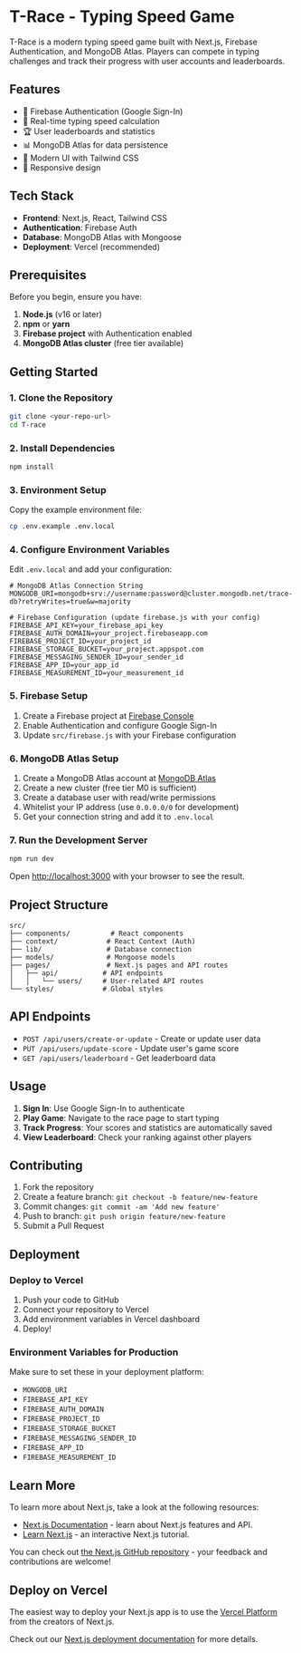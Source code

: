 # T-Race - Typing Speed Game

T-Race is a modern typing speed game built with Next.js, Firebase Authentication, and MongoDB Atlas. Players can compete in typing challenges and track their progress with user accounts and leaderboards.

## Features

- 🔐 Firebase Authentication (Google Sign-In)
- 🎯 Real-time typing speed calculation
- 🏆 User leaderboards and statistics
- 📊 MongoDB Atlas for data persistence
- 🎨 Modern UI with Tailwind CSS
- 📱 Responsive design

## Tech Stack

- **Frontend**: Next.js, React, Tailwind CSS
- **Authentication**: Firebase Auth
- **Database**: MongoDB Atlas with Mongoose
- **Deployment**: Vercel (recommended)

## Prerequisites

Before you begin, ensure you have:

1. **Node.js** (v16 or later)
2. **npm** or **yarn**
3. **Firebase project** with Authentication enabled
4. **MongoDB Atlas cluster** (free tier available)

## Getting Started

### 1. Clone the Repository

```bash
git clone <your-repo-url>
cd T-race
```

### 2. Install Dependencies

```bash
npm install
```

### 3. Environment Setup

Copy the example environment file:

```bash
cp .env.example .env.local
```

### 4. Configure Environment Variables

Edit `.env.local` and add your configuration:

```env
# MongoDB Atlas Connection String
MONGODB_URI=mongodb+srv://username:password@cluster.mongodb.net/trace-db?retryWrites=true&w=majority

# Firebase Configuration (update firebase.js with your config)
FIREBASE_API_KEY=your_firebase_api_key
FIREBASE_AUTH_DOMAIN=your_project.firebaseapp.com
FIREBASE_PROJECT_ID=your_project_id
FIREBASE_STORAGE_BUCKET=your_project.appspot.com
FIREBASE_MESSAGING_SENDER_ID=your_sender_id
FIREBASE_APP_ID=your_app_id
FIREBASE_MEASUREMENT_ID=your_measurement_id
```

### 5. Firebase Setup

1. Create a Firebase project at [Firebase Console](https://console.firebase.google.com/)
2. Enable Authentication and configure Google Sign-In
3. Update `src/firebase.js` with your Firebase configuration

### 6. MongoDB Atlas Setup

1. Create a MongoDB Atlas account at [MongoDB Atlas](https://www.mongodb.com/atlas)
2. Create a new cluster (free tier M0 is sufficient)
3. Create a database user with read/write permissions
4. Whitelist your IP address (use `0.0.0.0/0` for development)
5. Get your connection string and add it to `.env.local`

### 7. Run the Development Server

```bash
npm run dev
```

Open [http://localhost:3000](http://localhost:3000) with your browser to see the result.

## Project Structure

```
src/
├── components/          # React components
├── context/            # React Context (Auth)
├── lib/                # Database connection
├── models/             # Mongoose models
├── pages/              # Next.js pages and API routes
│   ├── api/           # API endpoints
│   │   └── users/     # User-related API routes
└── styles/            # Global styles
```

## API Endpoints

- `POST /api/users/create-or-update` - Create or update user data
- `PUT /api/users/update-score` - Update user's game score
- `GET /api/users/leaderboard` - Get leaderboard data

## Usage

1. **Sign In**: Use Google Sign-In to authenticate
2. **Play Game**: Navigate to the race page to start typing
3. **Track Progress**: Your scores and statistics are automatically saved
4. **View Leaderboard**: Check your ranking against other players

## Contributing

1. Fork the repository
2. Create a feature branch: `git checkout -b feature/new-feature`
3. Commit changes: `git commit -am 'Add new feature'`
4. Push to branch: `git push origin feature/new-feature`
5. Submit a Pull Request

## Deployment

### Deploy to Vercel

1. Push your code to GitHub
2. Connect your repository to Vercel
3. Add environment variables in Vercel dashboard
4. Deploy!

### Environment Variables for Production

Make sure to set these in your deployment platform:

- `MONGODB_URI`
- `FIREBASE_API_KEY`
- `FIREBASE_AUTH_DOMAIN`
- `FIREBASE_PROJECT_ID`
- `FIREBASE_STORAGE_BUCKET`
- `FIREBASE_MESSAGING_SENDER_ID`
- `FIREBASE_APP_ID`
- `FIREBASE_MEASUREMENT_ID`

## Learn More

To learn more about Next.js, take a look at the following resources:

- [Next.js Documentation](https://nextjs.org/docs) - learn about Next.js features and API.
- [Learn Next.js](https://nextjs.org/learn-pages-router) - an interactive Next.js tutorial.

You can check out [the Next.js GitHub repository](https://github.com/vercel/next.js) - your feedback and contributions are welcome!

## Deploy on Vercel

The easiest way to deploy your Next.js app is to use the [Vercel Platform](https://vercel.com/new?utm_medium=default-template&filter=next.js&utm_source=create-next-app&utm_campaign=create-next-app-readme) from the creators of Next.js.

Check out our [Next.js deployment documentation](https://nextjs.org/docs/pages/building-your-application/deploying) for more details.
